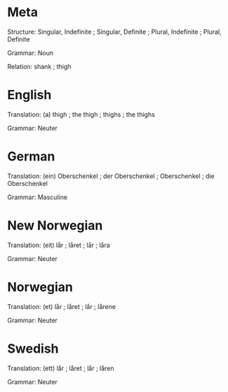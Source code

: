 Meta
====

Structure: Singular, Indefinite ; Singular, Definite ; Plural, Indefinite ; Plural, Definite

Grammar:   Noun

Relation:  shank ; thigh



English
=======

Translation: (a) thigh ; the thigh ; thighs ; the thighs

Grammar:     Neuter



German
======

Translation: (ein) Oberschenkel ; der Oberschenkel ; Oberschenkel ; die Oberschenkel

Grammar:     Masculine



New Norwegian
=============

Translation: (eit) lår ; låret ; lår ; låra

Grammar:     Neuter



Norwegian
=========

Translation: (et) lår ; låret ; lår ; lårene

Grammar:     Neuter



Swedish
=======

Translation: (ett) lår ; låret ; lår ; låren

Grammar:     Neuter
